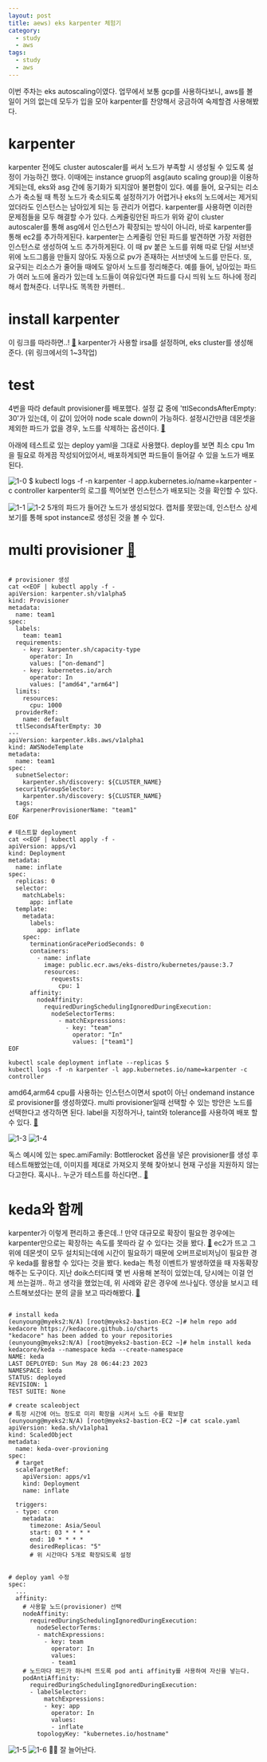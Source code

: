 ```yaml
---
layout: post
title: aews) eks karpenter 체험기
category:
  - study
  - aws
tags:
  - study
  - aws
---
```


이번 주차는 eks autoscaling이였다. 업무에서 보통 gcp를 사용하다보니, aws를 볼 일이 거의 없는데 모두가 입을 모아 karpenter를 찬양해서 궁금하여 숙제할겸 사용해봤다.

# karpenter
karpenter 전에도 cluster autoscaler를 써서 노드가 부족할 시 생성될 수 있도록 설정이 가능하긴 했다. 이때에는 instance gruop의 asg(auto scaling group)을 이용하게되는데, eks와 asg 간에 동기화가 되지않아 불편함이 있다. 예를 들어, 요구되는 리소스가 축소될 때 특정 노드가 축소되도록 설정하기가 어렵거나 eks의 노드에서는 제거되었더라도 인스턴스는 남아있게 되는 등 관리가 어렵다. karpenter를 사용하면 이러한 문제점들을 모두 해결할 수가 있다. 스케줄링안된 파드가 위와 같이 cluster autoscaler를 통해 asg에서 인스턴스가 확장되는 방식이 아니라, 바로 karpenter를 통해 ec2를 추가하게된다. karpenter는 스케줄링 안된 파드를 발견하면 가장 저렴한 인스턴스로 생성하여 노드 추가하게된다. 이 때 pv 붙은 노드를 위해 따로 단일 서브넷 위에 노드그룹을 만들지 않아도 자동으로 pv가 존재하는 서브넷에 노드를 만든다. 또, 요구되는 리소스가 줄어들 때에도 알아서 노드를 정리해준다. 예를 들어, 남아있는 파드가 여러 노드에 올라가 있는데 노드들이 여유있다면 파드를 다시 띄워 노드 하나에 정리해서 합쳐준다. 너무나도 똑똑한 카펜터.. 


# install karpenter

이 링크를 따라하면..! [🔗](https://karpenter.sh/v0.27.5/getting-started/getting-started-with-karpenter/)
karpenter가 사용할 irsa를 설정하며, eks cluster를 생성해준다. (위 링크에서의 1~3작업)

# test

4번을 따라 default provisioner를 배포했다. 설정 값 중에 'ttlSecondsAfterEmpty: 30'가 있는데, 이 값이 있어야 node scale down이 가능하다. 설정시간만큼 데몬셋을 제외한 파드가 없을 경우, 노드를 삭제하는 옵션이다. [🔗](https://karpenter.sh/v0.27.5/concepts/provisioners/)

아래에 테스트로 있는 deploy yaml을 그대로 사용했다. deploy를 보면 최소 cpu 1m을 필요로 하게끔 작성되어있어서, 배포하게되면 파드들이 들어갈 수 있을 노드가 배포된다. 


![1-0](/assets/img/aews/5w/1-0.png)
$ kubectl logs -f -n karpenter -l app.kubernetes.io/name=karpenter -c controller
karpenter의 로그를 찍어보면 인스턴스가 배포되는 것을 확인할 수 있다.

![1-1](/assets/img/aews/5w/1-1.png)
![1-2](/assets/img/aews/5w/1-2.png)
5개의 파드가 들어간 노드가 생성되었다. 캡처를 못떴는데, 인스턴스 상세보기를 통해 spot instance로 생성된 것을 볼 수 있다.


# multi provisioner [🔗](https://ec2spotworkshops.com/karpenter/050_karpenter/advanced_provisioner.html)
 
```

# provisioner 생성
cat <<EOF | kubectl apply -f -
apiVersion: karpenter.sh/v1alpha5
kind: Provisioner
metadata:
  name: team1
spec:
  labels:
    team: team1
  requirements:
    - key: karpenter.sh/capacity-type
      operator: In
      values: ["on-demand"]
    - key: kubernetes.io/arch
      operator: In
      values: ["amd64","arm64"]
  limits:
    resources:
      cpu: 1000
  providerRef:
    name: default
  ttlSecondsAfterEmpty: 30
---
apiVersion: karpenter.k8s.aws/v1alpha1
kind: AWSNodeTemplate
metadata:
  name: team1
spec:
  subnetSelector:
    karpenter.sh/discovery: ${CLUSTER_NAME}
  securityGroupSelector:
    karpenter.sh/discovery: ${CLUSTER_NAME}
  tags:
    KarpenerProvisionerName: "team1"
EOF

# 테스트할 deployment
cat <<EOF | kubectl apply -f -
apiVersion: apps/v1
kind: Deployment
metadata:
  name: inflate
spec:
  replicas: 0
  selector:
    matchLabels:
      app: inflate
  template:
    metadata:
      labels:
        app: inflate
    spec:
      terminationGracePeriodSeconds: 0
      containers:
        - name: inflate
          image: public.ecr.aws/eks-distro/kubernetes/pause:3.7
          resources:
            requests:
              cpu: 1
      affinity:
        nodeAffinity:
          requiredDuringSchedulingIgnoredDuringExecution:
            nodeSelectorTerms:
              - matchExpressions:
                - key: "team"
                  operator: "In"
                  values: ["team1"]
EOF

kubectl scale deployment inflate --replicas 5
kubectl logs -f -n karpenter -l app.kubernetes.io/name=karpenter -c controller

```

amd64,arm64 cpu를 사용하는 인스턴스이면서 spot이 아닌 ondemand instance로 provisioner를 생성하였다. multi provisioner일때 선택할 수 있는 방안은 노드를 선택한다고 생각하면 된다. label을 지정하거나, taint와 tolerance를 사용하여 배포 할 수 있다. [🔗](https://aws.github.io/aws-eks-best-practices/karpenter/#create-multiple-provisioners-when)

![1-3](/assets/img/aews/5w/1-3.png)
![1-4](/assets/img/aews/5w/1-4.png)


독스 예시에 있는 spec.amiFamily: Bottlerocket 옵션을 넣은 provisioner를 생성 후 테스트해봤었는데, 이미지를 제대로 가져오지 못해 찾아보니 현재 구성을 지원하지 않는 다고한다. 혹시나.. 누군가 테스트를 하신다면.. [🔗](https://karpenter.sh/v0.27.5/concepts/provisioners/#pods-per-core)


# keda와 함께

karpenter가 이렇게 편리하고 좋은데..! 만약 대규모로 확장이 필요한 경우에는 karpenter만으로는 확장하는 속도를 못따라 갈 수 있다는 것을 봤다. [🔗](https://youtu.be/FPlCVVrCD64) ec2가 뜨고 그 위에 데몬셋이 모두 설치되는데에 시간이 필요하기 때문에 오버프로비저닝이 필요한 경우 keda를 활용할 수 있다는 것을 봤다. 
keda는 특정 이벤트가 발생하였을 때 자동확장해주는 도구이다. 지난 doik스터디때 몇 번 사용해 본적이 있었는데, 당시에는 이걸 언제 쓰는걸까.. 하고 생각을 했었는데, 위 사례와 같은 경우에 쓰나싶다. 영상을 보시고 테스트해보셨다는 분의 글을 보고 따라해봤다. [🔗](https://jenakim47.tistory.com/90)


```

# install keda
(eunyoung@myeks2:N/A) [root@myeks2-bastion-EC2 ~]# helm repo add kedacore https://kedacore.github.io/charts
"kedacore" has been added to your repositories
(eunyoung@myeks2:N/A) [root@myeks2-bastion-EC2 ~]# helm install keda kedacore/keda --namespace keda --create-namespace
NAME: keda
LAST DEPLOYED: Sun May 28 06:44:23 2023
NAMESPACE: keda
STATUS: deployed
REVISION: 1
TEST SUITE: None

# create scaleobject 
# 특정 시간에 어느 정도로 미리 확장을 시켜서 노드 수를 확보함
(eunyoung@myeks2:N/A) [root@myeks2-bastion-EC2 ~]# cat scale.yaml
apiVersion: keda.sh/v1alpha1
kind: ScaledObject
metadata:
  name: keda-over-provioning
spec:
  # target
  scaleTargetRef:
    apiVersion: apps/v1
    kind: Deployment
    name: inflate

  triggers:
  - type: cron
    metadata:
      timezone: Asia/Seoul
      start: 03 * * * *
      end: 10 * * * *
      desiredReplicas: "5"
      # 위 시간마다 5개로 확장되도록 설정


# deploy yaml 수정
spec: 
  ...
  affinity:
    # 사용할 노드(provisioner) 선택
    nodeAffinity:  
      requiredDuringSchedulingIgnoredDuringExecution:
        nodeSelectorTerms:
        - matchExpressions:
          - key: team
            operator: In
            values:
            - team1
    # 노드마다 파드가 하나씩 뜨도록 pod anti affinity를 사용하여 자신을 넣는다.
    podAntiAffinity: 
      requiredDuringSchedulingIgnoredDuringExecution:
      - labelSelector:
          matchExpressions:
          - key: app
            operator: In
            values:
            - inflate
        topologyKey: "kubernetes.io/hostname"

```

![1-5](/assets/img/aews/5w/1-5.png)
![1-6](/assets/img/aews/5w/1-6.png)
👩‍🌾 잘 늘어난다.

